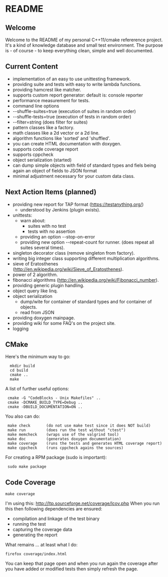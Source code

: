 README
======

Welcome
-------
Welcome to the README of my personal C++11/cmake refererence project.
It's a kind of knowledge database and small test environment.
The purpose is - of course - to keep everything clean, simple and
well documented.


Current Content
---------------
 - implementation of an easy to use unittesting framework.
  - providing suite and tests with easy to write lambda functions.
  - providing hamcrest like matcher.
  - supports custom report generator: default is: console reporter
  - performance measurement for tests.
 - command line options
  - --shuffle-suites=true  (execution of suites in random order)
  - --shuffle-tests=true   (execution of tests in random order)
  - --filter=string        (does filter for suites)
 - pattern classes like a factory.
 - math classes like a 2d vector or a 2d line.
 - algorithm functions like 'sorted' and 'shuffled'.
 - you can create HTML documentation with doxygen.
 - supports code coverage report
 - supports cppcheck
 - object serialization (started)
  - can dump simple objects with field of standard types and
    fiels being again an object of fields to JSON format
  - minimal adjustment necessary for your custom data class.


Next Action Items (planned)
---------------------------
 - providing new report for TAP format (https://testanything.org/)
   - understood by Jenkins (plugin exists).
 - unittests:
   - warn about:
     - suites with no test
     - tests with no assertion
   - providing an option --stop-on-error
   - providing new option --repeat-count for runner.
     (does repeat all suites several times).
 - singleton decorator class (remove singleton from factory).
 - writing big integer class supporting different multiplication algorithms.
 - sieve of Eratosthenes (http://en.wikipedia.org/wiki/Sieve_of_Eratosthenes).
 - power of 2 algorithm.
 - fibonacci algorithms (http://en.wikipedia.org/wiki/Fibonacci_number).
 - providing generic plugin handling.
 - object query like linq.
 - object serialization
   - dump/wite for container of standard types and for container of objects.
   - read from JSON
 - providing doxygen mainpage.
 - providing wiki for some FAQ's on the project site.
 - logging


CMake
-----
Here's the minimum way to go:
```
  mkdir build
  cd build
  cmake ..
  make
```

A list of further useful options:
```
 cmake -G "CodeBlocks - Unix Makefiles" ..
 cmake -DCMAKE_BUILD_TYPE=Debug ..
 cmake -DBUILD_DOCUMENTATION=ON ..
```

You also can do:
```
 make check       (do not use make test since it does NOT build)
 make run         (does run the test without "ctest")
 make memcheck    (wraps use of the valgrind tool)
 make doc         (generates doxygen documentation)
 make coverage    (runs the tests and generates HTML coverage report)
 make cppcheck    (runs cppcheck agains the sources)
```

For creating a RPM package (sudo is important):
```
 sudo make package
```

Code Coverage
-------------
```
make coverage
```

I'm using this: http://ltp.sourceforge.net/coverage/lcov.php
When you run this then following dependencies are ensured:

 - compilation and linkage of the test binary
 - running the test
 - capturing the coverage data
 - generating the report

What remains ... at least what I do:

```
firefox coverage/index.html
```

You can keep that page open and when you run again the coverage
after you have added or modified tests then simply refresh the page.
